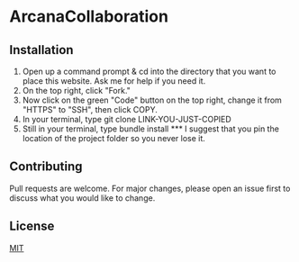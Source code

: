 # ArcanaCollaboration

## Installation

1. Open up a command prompt & cd into the directory that you want to place this website. Ask me for help if you need it.
2. On the top right, click "Fork."
3. Now click on the green "Code" button on the top right, change it from "HTTPS" to "SSH", then click COPY.
4. In your terminal, type git clone LINK-YOU-JUST-COPIED
5. Still in your terminal, type bundle install 
*** I suggest that you pin the location of the project folder so you never lose it.

## Contributing
Pull requests are welcome. For major changes, please open an issue first to discuss what you would like to change.

## License
[MIT](https://choosealicense.com/licenses/mit/)
